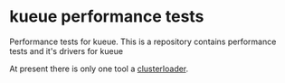 # kueue performance tests

Performance tests for kueue. This is a repository contains performance tests and it's drivers for kueue 

At present there is only one tool a [clusterloader](cluserloader2). 
